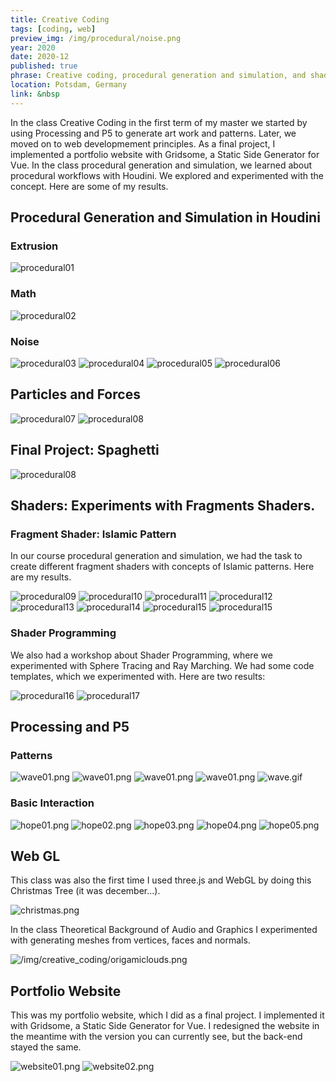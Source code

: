 ```yaml
---
title: Creative Coding
tags: [coding, web]
preview_img: /img/procedural/noise.png
year: 2020
date: 2020-12
published: true
phrase: Creative coding, procedural generation and simulation, and shaders
location: Potsdam, Germany
link: &nbsp
---
```


In the class Creative Coding in the first term of my master we started by using Processing and P5 to generate art work and patterns. Later, we moved on to web developmement principles. As a final project, I implemented a portfolio website with Gridsome, a Static Side Generator for Vue. In the class procedural generation and simulation, we learned about procedural workflows with Houdini. We explored and experimented with the concept. Here are some of my results.

## Procedural Generation and Simulation in Houdini

### Extrusion

![procedural01](/img/procedural/extrusion.png)

### Math

![procedural02](/img/procedural/math.png)

### Noise

![procedural03](/img/procedural/noise.png)
![procedural04](/img/procedural/noise2.png)
![procedural05](/img/procedural/noise.gif)
![procedural06](/img/procedural/noise2.gif)

## Particles and Forces

![procedural07](/img/procedural/spread.gif)
![procedural08](/img/procedural/force.gif)

## Final Project: Spaghetti

![procedural08](/img/procedural/pgs_finalproject.gif)

## Shaders: Experiments with Fragments Shaders.

### Fragment Shader: Islamic Pattern

In our course procedural generation and simulation, we had the task to create different fragment shaders with concepts of Islamic patterns. Here are my results.

![procedural09](/img/procedural/pattern.gif)
![procedural10](/img/procedural/pattern01.png)
![procedural11](/img/procedural/pattern02.png)
![procedural12](/img/procedural/pattern03.png)
![procedural13](/img/procedural/pattern04.png)
![procedural14](/img/procedural/pattern05.png)
![procedural15](/img/procedural/pattern06.png)
![procedural15](/img/procedural/preview.png)

### Shader Programming

We also had a workshop about Shader Programming, where we experimented with Sphere Tracing and Ray Marching. We had some code templates, which we experimented with. Here are two results:

![procedural16](/img/procedural/shader01.gif)
![procedural17](/img/procedural/shader02.gif)

## Processing and P5

### Patterns

![wave01.png](/img/creative_coding/wave01.png)
![wave01.png](/img/creative_coding/wave02.png)
![wave01.png](/img/creative_coding/wave03.png)
![wave01.png](/img/creative_coding/wave04.png)
![wave.gif](/img/creative_coding/wave.gif)

### Basic Interaction

![hope01.png](/img/creative_coding/hope01.png)
![hope02.png](/img/creative_coding/hope02.png)
![hope03.png](/img/creative_coding/hope03.png)
![hope04.png](/img/creative_coding/hope04.png)
![hope05.png](/img/creative_coding/hope05.png)

## Web GL

This class was also the first time I used three.js and WebGL by doing this Christmas Tree (it was december...).

![christmas.png](/img/creative_coding/christmas.png)

In the class Theoretical Background of Audio and Graphics I experimented with generating meshes from vertices, faces and normals.

![/img/creative_coding/origamiclouds.png](/img/creative_coding/origamiclouds.png)

## Portfolio Website

This was my portfolio website, which I did as a final project. I implemented it with Gridsome, a Static Side Generator for Vue. I redesigned the website in the meantime with the version you can currently see, but the back-end stayed the same.

![website01.png](/img/creative_coding/website01.png)
![website02.png](/img/creative_coding/website02.png)
